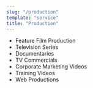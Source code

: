```yaml
---
slug: "/production"
template: "service"
title: "Production"
---
```

- Feature Film Production
- Television Series
- Documentaries
- TV Commercials
- Corporate Marketing Videos
- Training Videos
- Web Productions
